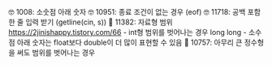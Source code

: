🤓 1008: 소숫점 아래 숫자
🤓 10951: 종료 조건이 없는 경우 (eof)
🤓 11718: 공백 포함 한 줄 입력 받기 (getline(cin, s))
👀 11382: 자료형 범위 https://2jinishappy.tistory.com/66
    - int형 범위를 벗어나는 경우 long long
    - 소수점 아래 숫자는 float보다 double이 더 많이 표현할 수 있음
👀 10757: 아무리 큰 정수형을 써도 범위를 벗어나는 경우
